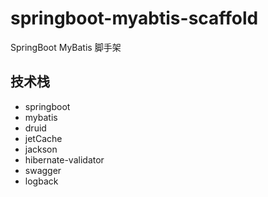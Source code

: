 # springboot-myabtis-scaffold
SpringBoot MyBatis 脚手架


## 技术栈

- springboot
- mybatis
- druid
- jetCache
- jackson
- hibernate-validator
- swagger
- logback
